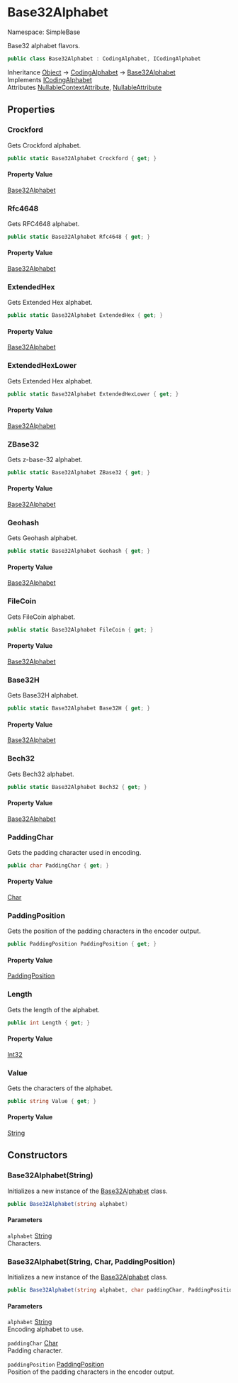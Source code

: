 # Base32Alphabet

Namespace: SimpleBase

Base32 alphabet flavors.

```csharp
public class Base32Alphabet : CodingAlphabet, ICodingAlphabet
```

Inheritance [Object](https://docs.microsoft.com/en-us/dotnet/api/system.object) → [CodingAlphabet](./simplebase.codingalphabet.md) → [Base32Alphabet](./simplebase.base32alphabet.md)<br>
Implements [ICodingAlphabet](./simplebase.icodingalphabet.md)<br>
Attributes [NullableContextAttribute](https://docs.microsoft.com/en-us/dotnet/api/system.runtime.compilerservices.nullablecontextattribute), [NullableAttribute](https://docs.microsoft.com/en-us/dotnet/api/system.runtime.compilerservices.nullableattribute)

## Properties

### **Crockford**

Gets Crockford alphabet.

```csharp
public static Base32Alphabet Crockford { get; }
```

#### Property Value

[Base32Alphabet](./simplebase.base32alphabet.md)<br>

### **Rfc4648**

Gets RFC4648 alphabet.

```csharp
public static Base32Alphabet Rfc4648 { get; }
```

#### Property Value

[Base32Alphabet](./simplebase.base32alphabet.md)<br>

### **ExtendedHex**

Gets Extended Hex alphabet.

```csharp
public static Base32Alphabet ExtendedHex { get; }
```

#### Property Value

[Base32Alphabet](./simplebase.base32alphabet.md)<br>

### **ExtendedHexLower**

Gets Extended Hex alphabet.

```csharp
public static Base32Alphabet ExtendedHexLower { get; }
```

#### Property Value

[Base32Alphabet](./simplebase.base32alphabet.md)<br>

### **ZBase32**

Gets z-base-32 alphabet.

```csharp
public static Base32Alphabet ZBase32 { get; }
```

#### Property Value

[Base32Alphabet](./simplebase.base32alphabet.md)<br>

### **Geohash**

Gets Geohash alphabet.

```csharp
public static Base32Alphabet Geohash { get; }
```

#### Property Value

[Base32Alphabet](./simplebase.base32alphabet.md)<br>

### **FileCoin**

Gets FileCoin alphabet.

```csharp
public static Base32Alphabet FileCoin { get; }
```

#### Property Value

[Base32Alphabet](./simplebase.base32alphabet.md)<br>

### **Base32H**

Gets Base32H alphabet.

```csharp
public static Base32Alphabet Base32H { get; }
```

#### Property Value

[Base32Alphabet](./simplebase.base32alphabet.md)<br>

### **Bech32**

Gets Bech32 alphabet.

```csharp
public static Base32Alphabet Bech32 { get; }
```

#### Property Value

[Base32Alphabet](./simplebase.base32alphabet.md)<br>

### **PaddingChar**

Gets the padding character used in encoding.

```csharp
public char PaddingChar { get; }
```

#### Property Value

[Char](https://docs.microsoft.com/en-us/dotnet/api/system.char)<br>

### **PaddingPosition**

Gets the position of the padding characters in the encoder output.

```csharp
public PaddingPosition PaddingPosition { get; }
```

#### Property Value

[PaddingPosition](./simplebase.paddingposition.md)<br>

### **Length**

Gets the length of the alphabet.

```csharp
public int Length { get; }
```

#### Property Value

[Int32](https://docs.microsoft.com/en-us/dotnet/api/system.int32)<br>

### **Value**

Gets the characters of the alphabet.

```csharp
public string Value { get; }
```

#### Property Value

[String](https://docs.microsoft.com/en-us/dotnet/api/system.string)<br>

## Constructors

### **Base32Alphabet(String)**

Initializes a new instance of the [Base32Alphabet](./simplebase.base32alphabet.md) class.

```csharp
public Base32Alphabet(string alphabet)
```

#### Parameters

`alphabet` [String](https://docs.microsoft.com/en-us/dotnet/api/system.string)<br>
Characters.

### **Base32Alphabet(String, Char, PaddingPosition)**

Initializes a new instance of the [Base32Alphabet](./simplebase.base32alphabet.md) class.

```csharp
public Base32Alphabet(string alphabet, char paddingChar, PaddingPosition paddingPosition)
```

#### Parameters

`alphabet` [String](https://docs.microsoft.com/en-us/dotnet/api/system.string)<br>
Encoding alphabet to use.

`paddingChar` [Char](https://docs.microsoft.com/en-us/dotnet/api/system.char)<br>
Padding character.

`paddingPosition` [PaddingPosition](./simplebase.paddingposition.md)<br>
Position of the padding characters in the encoder output.
